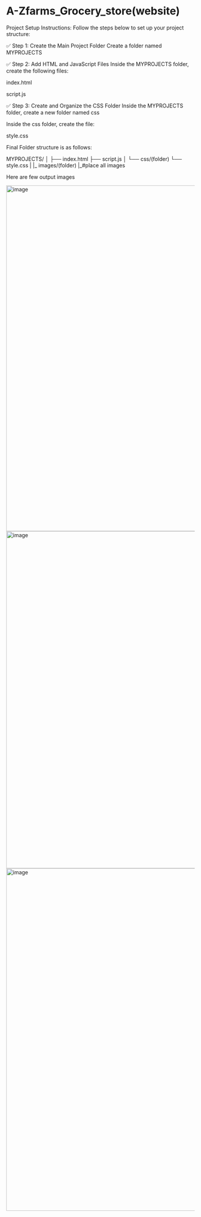 # A-Zfarms_Grocery_store(website)
 Project Setup Instructions:
 Follow the steps below to set up your project structure:

 ✅ Step 1: Create the Main Project Folder
Create a folder named MYPROJECTS

✅ Step 2: Add HTML and JavaScript Files
Inside the MYPROJECTS folder, create the following files:

index.html

script.js

✅ Step 3: Create and Organize the CSS Folder
Inside the MYPROJECTS folder, create a new folder named css

Inside the css folder, create the file:

style.css

Final Folder structure is as follows:

MYPROJECTS/
│
├── index.html
├── script.js
│
└── css/(folder)
    └── style.css
|
|_ images/(folder)
   |_#place all images

   Here are few output images 

   <img width="1904" height="922" alt="image" src="https://github.com/user-attachments/assets/3d1ca5a2-6536-4de1-945a-f8d11c030466" />

   <img width="1875" height="899" alt="image" src="https://github.com/user-attachments/assets/fefeca7b-7003-4b4d-a2ca-a070fe089148" />

   <img width="1919" height="913" alt="image" src="https://github.com/user-attachments/assets/7552676a-d58a-4e38-a173-c6f5c7123f74" />



